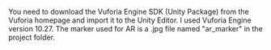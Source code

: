 You need to download the Vuforia Engine SDK (Unity Package) from the Vuforia homepage and import it to the Unity Editor. 
I used Vuforia Engine version 10.27. 
The marker used for AR is a .jpg file named "ar_marker" in the project folder.
